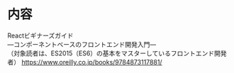 # 内容
Reactビギナーズガイド<br>
―コンポーネントベースのフロントエンド開発入門―<br>
（対象読者は、ES2015（ES6）の基本をマスターしているフロントエンド開発者）
https://www.oreilly.co.jp/books/9784873117881/

